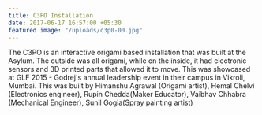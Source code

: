 ```yaml
---
title: C3PO Installation
date: 2017-06-17 16:57:00 +05:30
featured image: "/uploads/c3p0-00.jpg"
---
```


The C3PO is an interactive origami based installation that was built at the Asylum. The outside was all origami, while on the inside, it had electronic sensors and 3D printed parts that allowed it to move. This was showcased at GLF 2015 - Godrej's annual leadership event in their campus in Vikroli, Mumbai. 
This was built by Himanshu Agrawal (Origami artist), Hemal Chelvi (Electronics engineer), Rupin Chedda(Maker Educator), Vaibhav Chhabra (Mechanical Engineer), Sunil Gogia(Spray painting artist) 